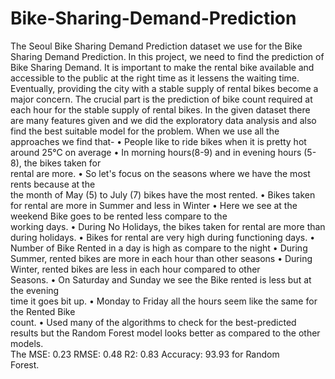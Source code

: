 # Bike-Sharing-Demand-Prediction
The Seoul Bike Sharing Demand Prediction dataset we use for the Bike Sharing Demand Prediction.
In this project, we need to find the prediction of Bike Sharing Demand. It is important to make the rental bike available and accessible to the public at the right time as it lessens the waiting time. Eventually, providing the city with a stable supply of rental bikes become a major concern. The crucial part is the prediction of bike count required at each hour for the stable supply of rental bikes. In the given dataset there are many features given and we did the exploratory data analysis and also find the best suitable model for the problem.
When we use all the approaches we find that-
•	People like to ride bikes when it is pretty hot around 25°C on average
•	In morning hours(8-9) and in evening hours (5-8), the bikes taken for     
  rental are more.
•	So let's focus on the seasons where we have the most rents because at the   
  the month of May (5) to July (7) bikes have the most rented.
•	Bikes taken for rental are more in Summer and less in Winter
•	Here we see at the weekend Bike goes to be rented less compare to the   
  working days.
•	During No Holidays, the bikes taken for rental are more than 
  during holidays.
•	Bikes for rental are very high during functioning days.
•	Number of Bike Rented in a day is high as compare to the night
•	During Summer, rented bikes are more in each hour than other seasons
•	During Winter, rented bikes are less in each hour compared to other   
  Seasons.
•	On Saturday and Sunday we see the Bike rented is less but at the evening    
  time it goes bit up.
•	Monday to Friday all the hours seem like the same for the Rented Bike   
  count.
•	Used many of the algorithms to check for the best-predicted results but 
  the Random Forest model looks better as compared to the other models.   
  The MSE: 0.23  RMSE: 0.48   R2: 0.83  Accuracy: 93.93  for Random   
  Forest.
